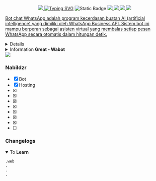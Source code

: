 <p align="center">
<a href="https://i.pinimg.com/originals/ff/6d/f6/ff6df6154971fd0e4560117208293bc4.jpg"><img src="https://i.pinimg.com/originals/ff/6d/f6/ff6df6154971fd0e4560117208293bc4.jpg"</a>
<a href="https://git.io/typing-svg"><img src="https://readme-typing-svg.herokuapp.com?font=Secular+One&size=30&duration=1800&pause=1000&color=F7F1B1&center=true&vCenter=true&random=false&width=435&lines=Great+-+Wabot;Account by%3A+%40nabildzr" alt="Typing SVG" /></a>
<img alt="Static Badge" src="https://img.shields.io/badge/nabildzr-white?logo=instagram&link=https%3A%2F%2Finstagram.com%2Fnabildzr">
<a href="https://github.com/nabildzr/nabildzr/watchers"><img src="https://img.shields.io/github/watchers/nabildzr/nabildzr.svg"</a>
<a href="https://github.com/nabildzr/nabildzr"><img src="https://img.shields.io/github/stars/nabildzr/nabildzr.svg"</a>
<a href="https://github.com/nabildzr/nabildzr"><img src="https://img.shields.io/github/forks/nabildzr/nabildzr.svg"</a>
<img src="https://raw.githubusercontent.com/andreasbm/readme/master/assets/lines/colored.png"/>

Bot chat WhatsApp adalah program kecerdasan buatan AI (artificial intelligence) yang dimiliki oleh WhatsApp Business API. Sistem bot ini mampu berperan sebagai asisten virtual yang membalas setiap pesan WhatsApp secara otomatis dalam hitungan detik.

<details close="close">
<summary>This is <b>Nabildzr</b></summary>
<a href="http://wa.me/6289514847060"><img src="https://img.shields.io/badge/Whatsapp-30302f?style=flat&logo=whatsapp"></a>
<a href="http://www.instagram.com/nabildzr"><img src="https://img.shields.io/badge/Instagram-30302f?style=flat&logo=instagram"></a>
</details><details close="close"><summary>Information <b>Great - Wabot</b></summary>

- `Select The Language`

`you can choose Indonesian or English`
<details close="close">
<summary><i><b>Indonesian</b></i></summary>

***
### 1. -
> -
```

```
### 2. Pairing Code
> -
### 3. Catatan
> -
***
</details><details close="close"><summary><i><b>English</b></i></summary>

***
### 1. -
> -
```

```
### 2. -
> -
### 3. Note
***
</details></details>
<img src="https://raw.githubusercontent.com/andreasbm/readme/master/assets/lines/colored.png"/>

### Nabildzr
- [x] Bot
- [x] Hosting
- [x] 
- [x] 
- [x] 
- [x] 
- [x] 
- [x] 
- [x] 
- [ ] 

### Changelogs
<details open="open"><summary>To <b>Learn</b></summary>

```
.web
.
.
.
```
</details>
